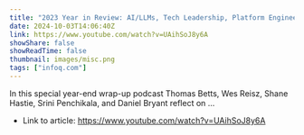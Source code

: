 ```yaml
---
title: "2023 Year in Review: AI/LLMs, Tech Leadership, Platform Engineering, and Architecture + Data"
date: 2024-10-03T14:06:40Z
link: https://www.youtube.com/watch?v=UAihSoJ8y6A
showShare: false
showReadTime: false
thumbnail: images/misc.png
tags: ["infoq.com"]
---
```

In this special year-end wrap-up podcast Thomas Betts, Wes Reisz, Shane Hastie, Srini Penchikala, and Daniel Bryant reflect on ...

- Link to article: https://www.youtube.com/watch?v=UAihSoJ8y6A